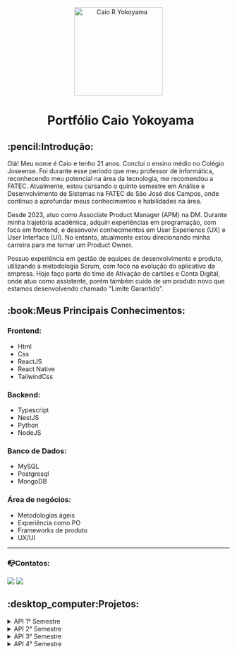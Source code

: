 <div align="center">
  <img src="https://github.com/user-attachments/assets/1bf91e55-792b-4626-ba42-067b8efedbe7" alt="Caio R Yokoyama" width="200" height="200">
  <h1 style="margin-left: 10px;">Portfólio Caio Yokoyama</h1>
</div>

<h2> :pencil:Introdução:</h2>
<p>Olá! Meu nome é Caio e tenho 21 anos. Concluí o ensino médio no Colégio Joseense. Foi durante esse período que meu professor de informática, reconhecendo meu potencial na área da tecnologia, me recomendou a FATEC. Atualmente, estou cursando o quinto semestre em Análise e Desenvolvimento de Sistemas na FATEC de São José dos Campos, onde continuo a aprofundar meus conhecimentos e habilidades na área.</p>
<p>Desde 2023, atuo como Associate Product Manager (APM) na DM. Durante minha trajetória acadêmica, adquiri experiências em programação, com foco em frontend, e desenvolvi conhecimentos em User Experience (UX) e User Interface (UI). No entanto, atualmente estou direcionando minha carreira para me tornar um Product Owner.</p>
<p>Possuo experiência em gestão de equipes de desenvolvimento e produto, utilizando a metodologia Scrum, com foco na evolução do aplicativo da empresa. Hoje faço parte do time de Ativação de cartões e Conta Digital, onde atuo como assistente, porém também cuido de um produto novo que estamos desenvolvendo chamado "Limite Garantido".</p>

<h2> :book:Meus Principais Conhecimentos:</h2>

<h3>Frontend:</h3>
<ul>
  <li>Html</li>
  <li>Css</li>
  <li>ReactJS</li>
  <li>React Native</li>
  <li>TailwindCss</li>
</ul>
<h3>Backend:</h3>
<ul>
  <li>Typescript</li>
  <li>NestJS</li>
  <li>Python</li>
  <li>NodeJS</li>
</ul>
<h3>Banco de Dados:</h3>
<ul>
  <li>MySQL</li>
  <li>Postgresql</li>
  <li>MongoDB</li>
</ul>
<h3>Área de negócios:</h3>
<ul>
  <li>Metodologias ágeis</li>
  <li>Experiência como PO</li>
  <li>Frameworks de produto</li>
  <li>UX/UI</li>
</ul>

---

### :mailbox_with_no_mail:Contatos:
<a href = "mailto:caio.rodriguesyokoyama@gmail.com"><img src="https://img.shields.io/badge/Gmail-D14836?style=for-the-badge&logo=gmail&logoColor=white" target="_blank"></a>
  <a href="https://linkedin.com/in/caioyokoyama" target="_blank"><img src="https://img.shields.io/badge/-LinkedIn-%230077B5?style=for-the-badge&logo=linkedin&logoColor=white" target="_blank"></a>

<h2> :desktop_computer:Projetos:</h2>

<details>
<summary>API 1° Semestre</summary>
<h3>Projeto do primeiro semestre: SOS API</h3>
Repositório: https://github.com/apiFatec/SOS_API
<br></br>
<strong>Cliente:</strong> FATEC São José dos Campos
<br></br>
<strong>Professores responsáveis:</strong> M2: Jean Carlos P2: Antonio Egydio
<hr>
<h3> Desafio proposto: </h3> 
<p>- Uma maneira de identificar os computadores com defeito, nos laboratórios da FATEC e assim o suporte ficar ciente de qual máquina, em qual sala e qual andar ela está.</p>

<h3>Solução apresentada:</h3>
<p>- Criar um sistema de registro para os computadores com defeito dos laboratórios da Fatec, onde o sistema identifique as máquinas com problema e comunique o suporte da Fatec.</p>
<hr>
<h3>Minhas contribuições:</h3>
<p>- Nesse projeto, fui responsável por ser o Scrum Master da Equipe, ou seja, fazer todo o gerenciamento de tração e andamento do projeto, além disso acompanhava de perto o desempenho individual de cada membro do time, também focado em retirar quaisquer impeditivos durante o processo de desenvolvimento.</p>
<p>- Em quesito desenvolvimento, também cuidei de uma parte da prototipação e do desenvolvimento de grande parte das telas do front.</p>
<hr>
<h3>Hard Skills:</h3>
<ul>
  <li>Html: Tecnologia base, fundamental para o desenvolvimento do frontend, nela a gente fez a estrutura do site e como ele iria interagir com o backend.</li>
  <p>Nível de proficiência: Uso com idependência</p>
  <li>Flask: Framwork do Python que foi utilizado para trazer as funcionalidades, como o banco de dados, a autenticação, entre outras. </li>
  <p>Nível de proficiência: Uso com ajuda</p>
  <li>Css: O css foi utilizado para a estilização da nossa aplicação.</li>
  <p>Nível de proficiência: Uso com idependência</p>
  <li>Bootstrap: Framework utilizado para a estilização e utilizamos alguns componentes para facilitar a montagem da aplicação.</li>
  <p>Nível de proficiência: Uso com idependência</p>
</ul>
<h3>Soft Skills:</h3>
<ul>
  <li>Gestão de equipe como Scrum Master: Durante meu período como Scrum Master, utilizei da comunicação e observação, para auxiliar todos meus colegas no desenvolvimento do projeto, perguntando diariámente como estava o andamento das tarefas e se havia algum impedimento.</li>
</ul>
</details>

<details>
<summary>API 2° Semestre</summary>
<h3>Projeto do segundo semestre: API 2</h3>
Repositório: https://github.com/apiFatec/API-2-Semestre-Bertoti
<br></br>
<strong>Cliente:</strong> FATEC São José dos Campos
<br></br>
<strong>Professores responsáveis:</strong> M2: Cláudio Etelvino P2: Giuliano Bertoti
<hr>
<h3> Desafio proposto: </h3> 
<p>- O API do segundo semestre de Análise e Desenvolvimento de Sistemas é voltado para a criação de um sistema java desktop, cujo propósito é facilitar o controle de rendimento do corpo discente de um colégio.</p>

<h3>Solução apresentada:</h3>
<p>- Sabe-se que o controle de rendimento de qualquer objeto é uma tarefa complexa. Sob essa ótica, propomos a criação de uma aplicação de fácil consulta, intuitiva e efetiva. À vista disso, o projeto abriga um sistema de navegação lateral, dashboard, gerenciamento de notas, atividades e alunos da instituição.
</p>
<hr>
<h3>Minhas contribuições:</h3>
<p>- Nesse projeto, fui responsável por ser o Product Owner, ou seja, estava responsável pela definição dos requisitos do produto, também nos pontos de alinhamento com o cliente.</p>
<p>- Em quesito desenvolvimento, também cuidei da parte da prototipação e do desenvolvimento de algumas telas do front.</p>
<hr>
<h3>Hard Skills:</h3>
<ul>
  <li>Java: Tecnologia base, realizando toda a lógica de nosso projeto.</li>
  <p>Nível de proficiência: Uso com ajuda.</p>
  <li>JavaFX: Framwork do Java, utilizado para fazer as interfaces da aplicação Desktop. </li>
  <p>Nível de proficiência: Uso com ajuda.</p>
  <li>MySQL: O MYSQL foi nosso banco de dados utilizado no proejeto, para armazenamento de dados.</li>
  <p>Nível de proficiência: Uso com ajuda.</p>
</ul>
<h3>Soft Skills:</h3>
<ul>
  <li>Gerenciamento do produto, desde a montagem do backlog, user stories e priorização dos itens definidos, também tive diversos alinhamentos com o professor Bertoti, ao que se refere as validações de nossas ideias e entregas.</li>
</ul>
</details>

<details>
<summary>API 3° Semestre</summary>
<h3>Projeto do terceiro semestre: API 3 - Ionic Health</h3>
Repositório: https://github.com/apiFatec/API-3-Semestre-Ionic
<br></br>
<strong>Cliente:</strong> FATEC São José dos Campos
<br></br>
<strong>Professores responsáveis:</strong> M2: Cláudio Etelvino P2: Fernando Masanori
<hr>
<h3> Desafio proposto: </h3> 
<p>- O API do terceiro semestre do curso de Análise e Desenvolvimento de Sistemas se dedica à construção de uma sofisticada plataforma web que permitirá à Ionic Health gerenciar, monitorar e documentar meticulosamente cada etapa de seus processos regulatórios essenciais.</p>

<h3>Solução apresentada:</h3>
<p>- Desenvolver uma interface de usuário intuitiva e amigável para permitir que os usuários naveguem facilmente pela plataforma e acessem informações relevantes. Implementar um design responsivo para garantir que a plataforma seja acessível em diferentes dispositivos (desktop, tablet, smartphone).

</p>
<hr>
<h3>Minhas contribuições:</h3>
<p>- Nesse projeto, fui desenvolvedor frontend durante toda o projeto.</p>
<p>- Em quesito desenvolvimento, fui responsável pela criação do Wireframe do produto, além disso, realizei diversas tarefas relacionadas ao frontend, como a criação da tela home.</p>
<hr>
<h3>Hard Skills:</h3>
<ul>
  <li>TypeScript: Tecnologia base, realizando toda a lógica de nosso projeto.</li>
  <p>Nível de proficiência: Uso com independência.</p>
  <li>NodeJS: plataforma que permite que você execute código JavaScript fora do navegador, em um servidor.</li>
  <p>Nível de proficiência: Uso com ajuda.</p>
  <li>Tailwind: Framwork, utilizado para auxiliar na estilização do front, facilitando a declaração de estilos nos componentes.</li>
  <p>Nível de proficiência: Uso com independência.</p>
  <li>PostgreSQL: O PostgreSQL foi nosso banco de dados utilizado no proejeto, para armazenamento de dados.</li>
  <p>Nível de proficiência: Uso com ajuda.</p>
</ul>
<h3>Soft Skills:</h3>
<ul>
  <li>Comunicação clara e objetiva, durante todo o projeto, me manti comunicativo, sempre avisando as minhas dificuldades e entregas.</li>
</ul>
</details>

<details>
<summary>API 4° Semestre</summary>
<h3>Projeto do terceiro semestre: API 4 - SIATT</h3>
Repositório: https://github.com/MirageGroup/API_MirageGroup_4sem
<br></br>
<strong>Cliente:</strong> FATEC São José dos Campos
<br></br>
<strong>Professores responsáveis:</strong> M2: Fabiano Sabha P2: Juliana Pasquini
<hr>
<h3> Desafio proposto: </h3> 
<p>- O desafio proposto envolve o desenvolvimento de um portal capaz de centralizar informações de diferentes fontes a fim de manter um banco de dados atualizado capaz de agendar reuniões de diferentes categorias e em diferentes níveis de permissão, automatizando o processo e reduzindo o tempo gasto na atividade, tanto durante o agendamento quanto durante a preparação da reunião, apresentando inclusive um formulário pré-preenchido para as atas.</p>

<h3>Solução apresentada:</h3>
<p>- Criamos uma plataforma que simplifica o agendamento e a gestão de reuniões, permitindo a integração com o Zoom e o controle de pautas e permissões dos usuários, tudo isso em uma interface intuitiva e integrada.</p>
<hr>
<h3>Minhas contribuições:</h3>
<p>- Nesse projeto, fui desenvolvedor fullstack durante toda o projeto.</p>
<p>- Em quesito desenvolvimento, fui responsável pela integração da API do Zoom, para realização de reuniões dentro da nossa plataforma, além disso fui responsável por diversas telas do frontend.</p>
<hr>
<h3>Hard Skills:</h3>
<ul>
  <li>TypeScript: Tecnologia base, realizando toda a lógica de nosso projeto.</li>
  <p>Nível de proficiência: Uso com independência.</p>
  <li>NodeJS: plataforma que permite que você execute código JavaScript fora do navegador, em um servidor.</li>
  <p>Nível de proficiência: Uso com ajuda.</p>
  <li>React JS: Biblioteca do JavaScript, para realização de interfaces para os usuários.</li>
  <p>Nível de proficiência: Uso com independência.</p>
  <li>MYSQL: O MYSQL foi nosso banco de dados utilizado no proejeto, para armazenamento de dados.</li>
  <p>Nível de proficiência: Uso com ajuda.</p>
  <li>API do Zoom: API utilizada para realizar as reuniões diretamente de nossa plataforma.</li>
  <p>Nível de proficiência: Uso com independência.</p>
</ul>
<h3>Soft Skills:</h3>
<ul>
  <li>Comunicação clara e objetiva, durante todo o projeto, me manti comunicativo, sempre avisando as minhas dificuldades e entregas.</li>
</ul>
</details>
